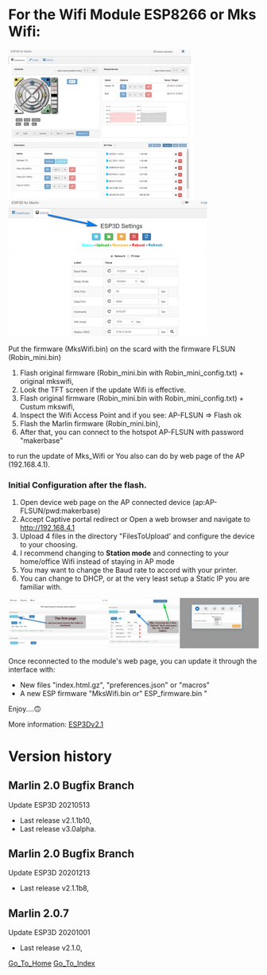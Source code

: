 # For the Wifi Module ESP8266 or Mks Wifi:

![UI ESP3D with Module Wifi MKS](./images/QQSPro_ESP3D.png)![UI ESP3D2](./images/ESP_UI2.png)

Put the firmware (MksWifi.bin) on the scard with the firmware FLSUN (Robin_mini.bin)
1. Flash original firmware (Robin_mini.bin with Robin_mini_config.txt) + original mkswifi,
2. Look the TFT screen if the update Wifi is effective. 
2. Flash original firmware (Robin_mini.bin with Robin_mini_config.txt) + Custum mkswifi, 
3. Inspect the Wifi Access Point and if you see: AP-FLSUN => Flash ok 
4. Flash the Marlin firmware (Robin_mini.bin), 
5. After that, you can connect to the hotspot AP-FLSUN with password "makerbase"

to run the update of Mks_Wifi or You also can do by web page of the AP (192.168.4.1).

 ### Initial Configuration after the flash.

1. Open device web page on the AP connected device (ap:AP-FLSUN/pwd:makerbase)
2. Accept Captive portal redirect or Open a web browser and navigate to http://192.168.4.1
3. Upload 4 files in the directory "FilesToUpload' and configure the device to your choosing.
4. I recommend changing to **Station mode** and connecting to your home/office Wifi instead of staying in AP mode
5. You may want to change the Baud rate to accord with your printer.
6. You can change to DHCP, or at the very least setup a Static IP you are familiar with.

![UI ESP3D](./images/ESP-UI.png)

Once reconnected to the module's web page, you can update it through the interface with:
 - New files "index.html.gz", "preferences.json" or "macros"
 - A new ESP firmware "MksWifi.bin or" ESP_firmware.bin "

Enjoy....🙃

More information: [ESP3Dv2.1](https://github.com/luc-github/ESP3D/wiki/Install-Instructions)


# Version history
## Marlin 2.0 Bugfix Branch
 Update ESP3D 20210513 
  - Last release v2.1.1b10,
  - Last release v3.0alpha.

## Marlin 2.0 Bugfix Branch
 Update ESP3D 20201213 
  - Last release v2.1.1b8,

## Marlin 2.0.7 
 Update ESP3D 20201001 
  - Last release v2.1.0,
  
[Go_To_Home](Home)                                   [Go_To_Index](_Sidebar)